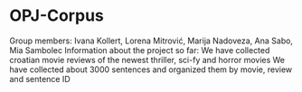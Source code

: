 # OPJ-Corpus
Group members: Ivana Kollert, Lorena Mitrović, Marija Nadoveza, Ana Sabo, Mia Sambolec
Information about the project so far:
We have collected croatian movie reviews of the newest thriller, sci-fy and horror movies 
We have collected about 3000 sentences and organized them by movie, review and sentence ID 
